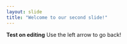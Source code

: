 ```yaml
---
layout: slide
title: "Welcome to our second slide!"
---
```

**Test on editing**
Use the left arrow to go back!
